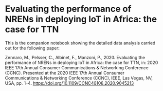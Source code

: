 # Evaluating the performance of NRENs in deploying IoT in Africa: the case for TTN

This is the companion notebook showing the detailed data analysis carried out for the following paper:

Zennaro, M., Pelsser, C., Albinet, F., Manzoni, P., 2020. Evaluating the performance of NRENs in deploying IoT in Africa: the case for TTN, in: 2020 IEEE 17th Annual Consumer Communications & Networking Conference (CCNC). Presented at the 2020 IEEE 17th Annual Consumer Communications & Networking Conference (CCNC), IEEE, Las Vegas, NV, USA, pp. 1–4. https://doi.org/10.1109/CCNC46108.2020.9045213

